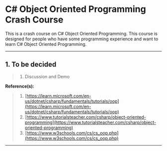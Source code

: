 # C# Object Oriented Programming Crash Course

This is a crash course on C# Object Oriented Programming. This course is designed for people who have some programming experience and want to learn C# Object Oriented Programming.

---

## 1. To be decided

> 1. Discussion and Demo

**Reference(s):**

> 1. [https://learn.microsoft.com/en-us/dotnet/csharp/fundamentals/tutorials/oop](https://learn.microsoft.com/en-us/dotnet/csharp/fundamentals/tutorials/oop)
> 1. [https://www.tutorialsteacher.com/csharp/object-oriented-programming](https://www.tutorialsteacher.com/csharp/object-oriented-programming)
> 1. [https://www.w3schools.com/cs/cs_oop.php](https://www.w3schools.com/cs/cs_oop.php)

---
